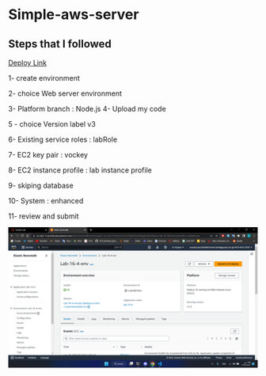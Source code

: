 # Simple-aws-server

## Steps that I followed
[Deploy Link](http://lab-16-4-env.eba-3gxbyjss.us-east-1.elasticbeanstalk.com/)

1- create environment

2- choice Web server environment

3- Platform branch : Node.js
4- Upload my code 

5 - choice Version label v3

6- Existing service roles : labRole

7- EC2 key pair : vockey

8- EC2 instance profile :  lab instance profile

9- skiping database 

10- System : enhanced 

11- review and submit 


![# simple-aws-server](Screenshot%20(34).png)
